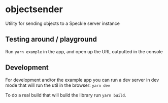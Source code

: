 # objectsender

Utility for sending objects to a Speckle server instance

## Testing around / playground

Run `yarn example` in the app, and open up the URL outputted in the console

## Development

For development and/or the example app you can run a dev server in dev mode that will run the util in the browser: `yarn dev`

To do a real build that will build the library run `yarn build`.
